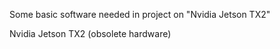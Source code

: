 Some basic software needed in project on "Nvidia Jetson TX2" 

Nvidia Jetson TX2 (obsolete hardware)
